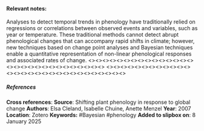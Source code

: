 #### **Relevant notes**:
Analyses to detect temporal trends in phenology have traditionally relied on regressions or correlations between observed events and variables, such as year or temperature. These traditional methods cannot detect abrupt phenological changes that can accompany rapid shifts in climate; however, new techniques based on change point analyses and Bayesian techniques enable a quantitative representation of non-linear phenological responses and associated rates of change.
<><><><><><><><><><><><><><><><><><><><><><><><><><><><><>
<><><><><><><><><><><><><><><><><><><><><><><><><><><><><>
##### References
**Cross references**: 
**Source**: Shifting plant phenology in response to global change
**Authors**: Elsa Cleland, Isabelle Chuine, Anette Menzel
**Year**: 2007
**Location**: Zotero
**Keywords:** #Bayesian #phenology 
**Added to slipbox on**:  8 January 2025
